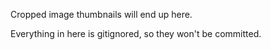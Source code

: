 Cropped image thumbnails will end up here.

Everything in here is gitignored, so they won't be committed.
